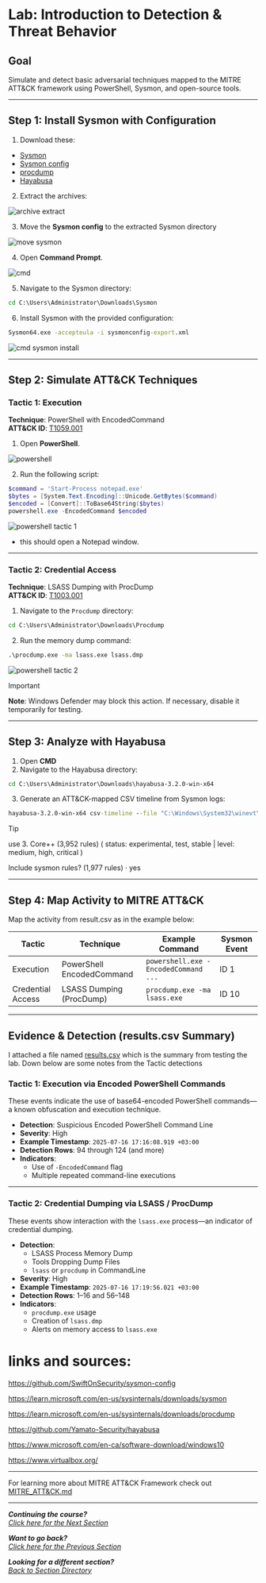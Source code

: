# Lab: Introduction to Detection & Threat Behavior

## Goal
Simulate and detect basic adversarial techniques mapped to the MITRE ATT&CK framework using PowerShell, Sysmon, and open-source tools.

---

## Step 1: Install Sysmon with Configuration

1. Download these:
- [Sysmon](https://learn.microsoft.com/en-us/sysinternals/downloads/sysmon)
- [Sysmon config](https://github.com/SwiftOnSecurity/sysmon-config)
- [procdump](https://learn.microsoft.com/en-us/sysinternals/downloads/procdump)
- [Hayabusa](https://github.com/Yamato-Security/hayabusa/releases/download/v3.2.0/hayabusa-3.2.0-win-x64.zip)

2. Extract the archives:

![archive extract](https://i.ibb.co/wNbnzyPk/image.png)

3. Move the **Sysmon config** to the extracted Sysmon directory

![move sysmon](https://i.ibb.co/nqktYbB8/image.png)

4. Open **Command Prompt**.

![cmd](https://i.ibb.co/tPMQDmvf/image.png)

5. Navigate to the Sysmon directory:

```cmd
cd C:\Users\Administrator\Downloads\Sysmon
```

6. Install Sysmon with the provided configuration:

```cmd
Sysmon64.exe -accepteula -i sysmonconfig-export.xml
```

![cmd sysmon install](https://i.ibb.co/hRDFjvs0/image.png)

---

## Step 2: Simulate ATT&CK Techniques

### Tactic 1: Execution
**Technique**: PowerShell with EncodedCommand  
**ATT&CK ID**: [T1059.001](https://attack.mitre.org/techniques/T1059/001/)

1. Open **PowerShell**.

![powershell](https://i.ibb.co/Lzw3mXmj/image.png)

2. Run the following script:

```powershell
$command = 'Start-Process notepad.exe'
$bytes = [System.Text.Encoding]::Unicode.GetBytes($command)
$encoded = [Convert]::ToBase64String($bytes)
powershell.exe -EncodedCommand $encoded
```

![powershell tactic 1](https://i.ibb.co/VdTbYWY/image.png)

- this should open a Notepad window.

---

### Tactic 2: Credential Access
**Technique**: LSASS Dumping with ProcDump  
**ATT&CK ID**: [T1003.001](https://attack.mitre.org/techniques/T1003/001/)

1. Navigate to the `Procdump` directory:

```cmd
cd C:\Users\Administrator\Downloads\Procdump
```

2. Run the memory dump command:

```cmd
.\procdump.exe -ma lsass.exe lsass.dmp
```

![powershell tactic 2](https://i.ibb.co/Xr7qG10P/image.png)

>[!IMPORTANT]
>
> **Note**: Windows Defender may block this action. If necessary, disable it temporarily for testing.

---

## Step 3: Analyze with Hayabusa

1. Open **CMD**
2. Navigate to the Hayabusa directory:

```cmd
cd C:\Users\Administrator\Downloads\hayabusa-3.2.0-win-x64
```

3. Generate an ATT&CK-mapped CSV timeline from Sysmon logs:

```cmd
hayabusa-3.2.0-win-x64 csv-timeline --file "C:\Windows\System32\winevt\Logs\Microsoft-Windows-Sysmon%4Operational.evtx" -o results.csv
```

>[!TIP]
>
>use 3. Core++ (3,952 rules) ( status: experimental, test, stable | level: medium, high, critical )
>
>Include sysmon rules? (1,977 rules) · yes

---

## Step 4: Map Activity to MITRE ATT&CK

Map the activity from result.csv as in the example below:

| Tactic             | Technique                     | Example Command                               | Sysmon Event |
|--------------------|-------------------------------|-----------------------------------------------|--------------|
| Execution          | PowerShell EncodedCommand     | `powershell.exe -EncodedCommand ...`          | ID 1         |
| Credential Access  | LSASS Dumping (ProcDump)      | `procdump.exe -ma lsass.exe`                  | ID 10        |

---

## Evidence & Detection (results.csv Summary)

I attached a file named [results.csv](./results.csv) which is the summary from testing the lab. Down below are some notes from the Tactic detections

### Tactic 1: Execution via Encoded PowerShell Commands

These events indicate the use of base64-encoded PowerShell commands—a known obfuscation and execution technique.

- **Detection**: Suspicious Encoded PowerShell Command Line  
- **Severity**: High  
- **Example Timestamp**: `2025-07-16 17:16:08.919 +03:00`  
- **Detection Rows**: 94 through 124 (and more)  
- **Indicators**:
  - Use of `-EncodedCommand` flag
  - Multiple repeated command-line executions

---

### Tactic 2: Credential Dumping via LSASS / ProcDump

These events show interaction with the `lsass.exe` process—an indicator of credential dumping.

- **Detection**: 
  - LSASS Process Memory Dump
  - Tools Dropping Dump Files
  - `lsass` or `procdump` in CommandLine
- **Severity**: High  
- **Example Timestamp**: `2025-07-16 17:19:56.021 +03:00`  
- **Detection Rows**: 1–16 and 56–148  
- **Indicators**:
  - `procdump.exe` usage
  - Creation of `lsass.dmp`
  - Alerts on memory access to `lsass.exe`


# links and sources:
https://github.com/SwiftOnSecurity/sysmon-config

https://learn.microsoft.com/en-us/sysinternals/downloads/sysmon

https://learn.microsoft.com/en-us/sysinternals/downloads/procdump

https://github.com/Yamato-Security/hayabusa

https://www.microsoft.com/en-ca/software-download/windows10

https://www.virtualbox.org/

---

For learning more about MITRE ATT&CK Framework check out [MITRE_ATT&CK.md](/courseFiles/Section_03-detectionAndThreatBehavior/MITRE_ATT&CK.md)
***                                                       

<b><i>Continuing the course?</b>
</br>
[Click here for the Next Section](/courseFiles/Section_04-socScripting/socScripting.md)</i>

<b><i>Want to go back?</b>
</br>
[Click here for the Previous Section](/courseFiles/Section_02-toolsAndPlatforms/toolsAndPlatforms.md)

<b><i>Looking for a different section? </b></br>[Back to Section Directory](/coursenavigation.md)</i>